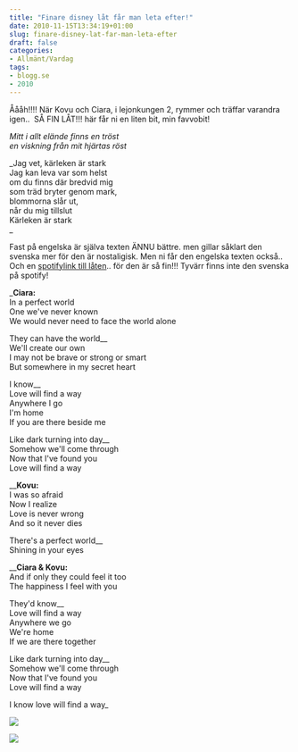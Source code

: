 ```yaml
---
title: "Finare disney låt får man leta efter!"
date: 2010-11-15T13:34:19+01:00
slug: finare-disney-lat-far-man-leta-efter
draft: false
categories:
- Allmänt/Vardag
tags:
- blogg.se
- 2010
---
```

Åååh!!!! När Kovu och Ciara, i lejonkungen 2, rymmer och träffar varandra igen..  SÅ FIN LÅT!!! här får ni en liten bit, min favvobit!  
  
_Mitt i allt elände finns en tröst_  
_en viskning från mit hjärtas röst_  
  
_Jag vet, kärleken är stark  
Jag kan leva var som helst  
om du finns där bredvid mig  
som träd bryter genom mark,  
blommorna slår ut,  
når du mig tillslut  
Kärleken är stark  
_  
  
Fast på engelska är själva texten ÄNNU bättre. men gillar såklart den svenska mer för den är nostaligisk. Men ni får den engelska texten också.. Och en [spotifylink till låten](http://open.spotify.com/track/3xtZKuTSn6u7T5bXda3o4I).. för den är så fin!!! Tyvärr finns inte den svenska på spotify!  
  
  
_**Ciara:**  
In a perfect world  
One we've never known  
We would never need to face the world alone  
  
They can have the world__  
We'll create our own  
I may not be brave or strong or smart  
But somewhere in my secret heart  
  
I know__  
Love will find a way  
Anywhere I go  
I'm home  
If you are there beside me  
  
Like dark turning into day__  
Somehow we'll come through  
Now that I've found you  
Love will find a way  
  
__**Kovu:**  
I was so afraid  
Now I realize  
Love is never wrong  
And so it never dies  
  
There's a perfect world__  
Shining in your eyes  
  
__**Ciara & Kovu:**  
And if only they could feel it too  
The happiness I feel with you  
  
They'd know__  
Love will find a way  
Anywhere we go  
We're home  
If we are there together  
  
Like dark turning into day__  
Somehow we'll come through  
Now that I've found you  
Love will find a way  
  
I know love will find a way_  
  
  
  
  
  
![](/assets/images/blogg.se/youngkovukiara2_117240429.gif)  
  
  
  
  
  
  
![](https://cdn1.cdnme.se/cdn/9-1/701517/images/2010/kovu-kiara-kovu-5307458-607-543_117240452.jpg)